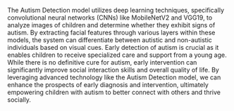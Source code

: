 The Autism Detection model utilizes deep learning techniques, specifically convolutional neural networks (CNNs) like MobileNetV2 and VGG19, to analyze images of children and determine whether they exhibit signs of autism. By extracting facial features through various layers within these models, the system can differentiate between autistic and non-autistic individuals based on visual cues.
Early detection of autism is crucial as it enables children to receive specialized care and support from a young age. While there is no definitive cure for autism, early intervention can significantly improve social interaction skills and overall quality of life. By leveraging advanced technology like the Autism Detection model, we can enhance the prospects of early diagnosis and intervention, ultimately empowering children with autism to better connect with others and thrive socially.
